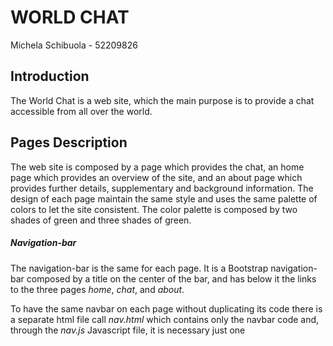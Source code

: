 # WORLD CHAT
Michela Schibuola - 52209826

## Introduction
The World Chat is a web site, which the main purpose is to provide a chat accessible from all over the world.

## Pages Description
The web site is composed by a page which provides the chat, an home page which provides an overview of the site, and an about page which provides further details, supplementary and background information. 
The design of each page maintain the same style and uses the same palette of colors to let the site consistent. The color palette is composed by two shades of green and three shades of green. 

##### Navigation-bar
The navigation-bar is the same for each page. 
It is a Bootstrap navigation-bar composed by a title on the center of the bar, and has below it the links to the three pages *home*, *chat*, and *about*.

To have the same navbar on each page without duplicating its code there is a separate html file call *nav.html* which contains only the navbar code and, through the *nav.js* Javascript file, it is necessary just one *<script>* tag at the start of each html file which copy the code. On this way, everytime there are changes, they would be reflected on every page.

##### Chat Page
The Chat page is the page which contains the chat: composed by a textarea, in which the users can write the text they want to send, a button used to send the message, a space for the history messages, and a lateral bar with the list of all the active users.

When the page is opened is asked to write the username, that will allow users to be recognizable. After entered the username you are joining the chat, and your name is shown in the left bar. If another user join the chat, on the bottom left is shown a notification, which shows the username and the time when the user entered,  in the messages history is written the name of the username that entered and the name will be added to the users list. If a user leave the chat, it is informed in the messages history.

To write a message there is a textarea in which is possible write the text. Is is possible to send the message using the send button or using the Enter key. It is possible to write a multiline text; to start a new line without sending the message is needed to press shift+enter.

Everytime a message is sent or received, or a user leave or join the chat, the message history scroll to the newest message/information.

If a user is writing a message, on the left bar, below the name, is shown "is typing...". If multiple users are writing in the same moment, under each of their name is shown "is typing...".

The messages sent from the current user is displayed on the right, the messages send by other users are displayed on the left side. For each message is displayed the text and the time it was sent, the messages from the other users have also the username of the person that has send them.

To distinguish the users, each name has associated a color, and when a username is displayed, it is written with its associated color.

The chat application from the client size communicate with the web server

##### Home Page
The home page is a static page that comprehends an initial banner with a link to the chat and some images that represent the idea of the chat. Then there are written the main purposes and the characteristics of the chat. And in the bottom there are the 3 main steps to join and use the chat. 

##### About Page
The about page is a static page composed by containers that explain the important information about the chat: introduction, what you can do, online users' list, message text, joining the chat, leaving the chat, how it was developed.

##### Footer
At the end of the home and about page there is a footer, that uses the same method as the navbar: it uses the *footer.html*, *footer.js* files and the *<script>* tag.

## Extras
To scroll just single areas in the chat application is used a personalized scroll bar, which is hide when not needed, but it appear when there is no more space for all the elements. It is used in every page, and specifically in the users list and messages list in chat.html. It has personalized colors and shape, because it has a different border-radius.

To implement the username insertion, it is used the modal. The modal is a bootstrap component, that in this web site is used as input element. Before using the chat it is required to go through it.

To implement the chat joining is used the toast. The toast is a bootstrap component. When a new user joins the chat it shows for a specific time and it can be removed using the x. It is improved with some animations in the entrance and in the exit.

## Challenges I faced
The first challenge was to create a clear elements arrangement. To organize all the chat element in a page without scrolling. To do that I divided the screen in 3 parts: the sidebar with the users list, the chat history and the chat input.

Another challenge was to implement the casual color choosing for the username.

Another challenge was to manage the usernames in the cases the users decided to use spaces or let it start with a number. To solve that I used the id as identifier.

I tried the web site in different devices to verify its portability, and I tried to reduce and increase the page zoom to verify if the pages were still readable in different screen resolutions. The use of bootstrap let the page with a responsive layout and consistency of design.

## References
[Bootstrap](https://getbootstrap.com/)


